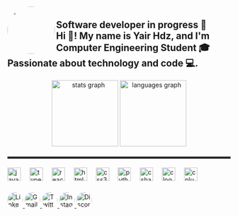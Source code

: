 

<img align="left" height="107" src="https://media.discordapp.net/attachments/890059315967316068/1157803951484317848/yo1.jpeg?ex=6519f074&is=65189ef4&hm=1055a493fe2f6b69fd5edccbf798f5a84708a27fe09b5ab3b2a4f28ca9b9b276&=&width=483&height=505" style="border-radius:50%;" />


<h2 align="left">Software developer in progress 🚀 <br>Hi 👋! My name is Yair Hdz, and I'm  Computer Engineering Student 🎓 Passionate about technology and code 💻.</h2>

<div align="center">
  <img src="https://github-readme-stats.vercel.app/api?username=yairhdz24&hide_title=false&hide_rank=false&show_icons=true&include_all_commits=true&count_private=true&disable_animations=false&theme=dracula&locale=en&hide_border=false" height="150" alt="stats graph"  />
  <img src="https://github-readme-stats.vercel.app/api/top-langs?username=yairhdz24&locale=en&hide_title=false&layout=compact&card_width=320&langs_count=5&theme=dracula&hide_border=false" height="150" alt="languages graph"  />

</div>


<hr style="border: 2px solid #333; margin: 20px 0;">



<div align="left">
  <img src="https://cdn.jsdelivr.net/gh/devicons/devicon/icons/javascript/javascript-original.svg" height="30" alt="javascript logo"  />
  <img width="12" />
  <img src="https://cdn.jsdelivr.net/gh/devicons/devicon/icons/typescript/typescript-original.svg" height="30" alt="typescript logo"  />
  <img width="12" />
  <img src="https://cdn.jsdelivr.net/gh/devicons/devicon/icons/react/react-original.svg" height="30" alt="react logo"  />
  <img width="12" />
  <img src="https://cdn.jsdelivr.net/gh/devicons/devicon/icons/html5/html5-original.svg" height="30" alt="html5 logo"  />
  <img width="12" />
  <img src="https://cdn.jsdelivr.net/gh/devicons/devicon/icons/css3/css3-original.svg" height="30" alt="css3 logo"  />
  <img width="12" />
  <img src="https://cdn.jsdelivr.net/gh/devicons/devicon/icons/python/python-original.svg" height="30" alt="python logo"  />
  <img width="12" />
  <img src="https://cdn.jsdelivr.net/gh/devicons/devicon/icons/csharp/csharp-original.svg" height="30" alt="csharp logo"  />
  <img width="12" />
  <img src="https://cdn.jsdelivr.net/gh/devicons/devicon/icons/c/c-original.svg" height="30" alt="c logo"  />
  <img width="12" />
  <img src="https://cdn.jsdelivr.net/gh/devicons/devicon/icons/cplusplus/cplusplus-original.svg" height="30" alt="cplusplus logo"  />
</div>

###

<div align="left">
  <a href="https://www.linkedin.com/in/yair-hern%C3%A1ndez-664161164/" target="_blank">
    <img src="https://img.shields.io/static/v1?message=LinkedIn&logo=linkedin&label=&color=0077B5&logoColor=white&labelColor" style="border-radius: 50%;" height="35" alt="LinkedIn" />
  </a>
  <a href="yairhdz107@gmail.com" target="_blank">
    <img src="https://img.shields.io/static/v1?message=Gmail&logo=gmail&label=&color=D14836&logoColor=white&labelColor" style="border-radius: 50%;" height="35" alt="Gmail" />
  </a>
  <a href="https://twitter.com/yair_hdz24" target="_blank">
    <img src="https://img.shields.io/static/v1?message=Twitter&logo=twitter&label=&color=1DA1F2&logoColor=white&labelColore" style="border-radius: 50%;" height="35" alt="Twitter" />
  </a>
  <a href="https://www.instagram.com/yair_hdz24/" target="_blank">
    <img src="https://img.shields.io/static/v1?message=Instagram&logo=instagram&label=&color=E4405F&logoColor=white&labelColo" style="border-radius: 50%;" height="35" alt="Instagram" />
  </a>
  <a href="https://discord.com/users/229298210676408321" target="_blank">
    <img src="https://img.shields.io/static/v1?message=Discord&logo=discord&label=&color=7289DA&logoColor=white&labelColor" style="border-radius: 50%;" height="35" alt="Discord" />
  </a>
</div>

###





